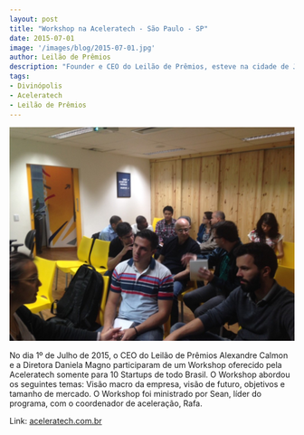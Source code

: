 ```yaml
---
layout: post
title: "Workshop na Aceleratech - São Paulo - SP"
date: 2015-07-01
image: '/images/blog/2015-07-01.jpg'
author: Leilão de Prêmios
description: "Founder e CEO do Leilão de Prêmios, esteve na cidade de Jales-SP no dia 23/09/2015, para ministrar uma palestra para alunos da UNIJALES e empresários convidados sobre Inovação."
tags:
- Divinópolis
- Aceleratech
- Leilão de Prêmios
---
```


![Alt text](/images/blog/2015-07-01.jpg "“Leilão de prêmios promete movimentar comércio de Divinópolis")

No dia 1º de Julho de 2015, o CEO do Leilão de Prêmios Alexandre Calmon e a Diretora Daniela Magno participaram de um Workshop oferecido pela Aceleratech somente para 10 Startups de todo Brasil. O Workshop abordou os seguintes temas: Visão macro da empresa, visão de futuro, objetivos e tamanho de mercado. O Workshop foi ministrado por Sean, líder do programa, com o coordenador de aceleração, Rafa.

Link: [aceleratech.com.br](http://aceleratech.com.br)
